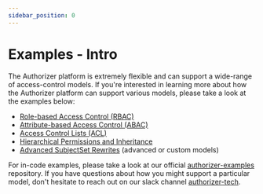 ```yaml
---
sidebar_position: 0
---
```


# Examples - Intro

The Authorizer platform is extremely flexible and can support a wide-range of access-control models. If you're interested in learning more about how the Authorizer platform can support various models, please take a look at the examples below:

* [Role-based Access Control (RBAC)](./rbac)
* [Attribute-based Access Control (ABAC)](./abac)
* [Access Control Lists (ACL)](./acl)
* [Hierarchical Permissions and Inheritance](./hierarchy)
* [Advanced SubjectSet Rewrites](./advanced-rewrites) (advanced or custom models)

For in-code examples, please take a look at our official [authorizer-examples](https://github.com/authorizer-tech/authorizer-examples) repository. If you have questions about how you might support a particular model, don't hesitate to reach out on our slack channel [authorizer-tech](https://authorizer-tech.slack.com/).